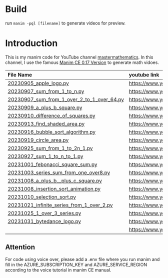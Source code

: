 # Build
run `manim -pql [filename]` to generate videos for preview.
# Introduction
This is my manim code for YouTube channel [mastermathematics](https://www.youtube.com/channel/UCJ0KfcrJnTDGwFDXcPe6MZQ).
In this channel, I use the famous [Manim CE 0.17 Version](https://www.manim.community/) to generate math vidoes.
    
 File Name                                                                                          | youtube link|
|:--------------------------------------------------------------------------------------------------|:--|
| [20230905_apple_logo.py](shorts%2F20230905_apple_logo.py)                                         | https://www.youtube.com/shorts/_JcG53_koAc |
| [20230907_sum_from_1_to_n.py](shorts%2F20230907_sum_from_1_to_n.py)                               |https://www.youtube.com/shorts/DcpvZphAmtE|
| [20230907_sum_from_1_over_2_to_1_over_64.py](shorts%2F20230907_sum_from_1_over_2_to_1_over_64.py) |https://www.youtube.com/shorts/pZ9D7cVGfXg |
| [20230909_a_plus_b_square.py](shorts%2F20230909_a_plus_b_square.py)                               |https://www.youtube.com/shorts/6YCmP_YI2y0|
| [20230910_difference_of_squares.py](shorts%2F20230910_difference_of_squares.py)                   |https://www.youtube.com/shorts/7xLBwvQVkks|
| [20230913_find_shaded_area.py](shorts%2F20230913_find_shaded_area.py)                             |https://www.youtube.com/shorts/hM80vKYMGyY|
|[20230916_bubble_sort_algorithm.py](shorts%2F20230916_bubble_sort_algorithm.py)|https://www.youtube.com/shorts/DdLTrfpylfw|
|[20230919_circle_area.py](shorts%2F20230919_circle_area.py)|https://www.youtube.com/shorts/llM5NW0j-k0|
|[20230925_sum_from_1_to_2n_1.py](shorts%2F20230925_sum_from_1_to_2n_1.py)|https://www.youtube.com/shorts/-1SY4wm9QNQ|
|[20230927_sum_1_to_n_to_1.py](shorts%2F20230927_sum_1_to_n_to_1.py)|https://www.youtube.com/shorts/XTVIPywgwDY|
|[20231001_febonacci_square_sum.py](shorts%2F20231001_febonacci_square_sum.py)|https://www.youtube.com/shorts/g17zLAkW4iA|
|[20231003_series_sum_from_one_over8.py](shorts%2F20231003_series_sum_from_one_over8.py)|https://www.youtube.com/shorts/pRvgyhpcdII|
|[20231008_a_plus_b__plus_c_square.py](shorts%2F20231008_a_plus_b__plus_c_square.py)|https://www.youtube.com/shorts/PXQgORj1AQo|
|[20231008_insertion_sort_animation.py](shorts%2F20231008_insertion_sort_animation.py)|https://www.youtube.com/shorts/4cmuJJISfPY|
|[20231010_selection_sort.py](shorts%2F20231010_selection_sort.py)|https://www.youtube.com/shorts/yPilRFA2ZMM|
|[20231021_infinite_series_from_1_over_2.py](shorts%2F20231021_infinite_series_from_1_over_2.py)|https://www.youtube.com/shorts/eFJHXx-xyZ0| 
|[20231025_1_over_3_series.py](shorts%2F20231025_1_over_3_series.py)|https://www.youtube.com/shorts/OhZ4BSQNqUU|
|[20231031_bytedance_logo.py](shorts%2F20231031_bytedance_logo.py)|https://www.youtube.com/shorts/JuBcZKQRv_w|
||https://www.youtube.com/shorts/XuDg3sFEgm8|

## Attention
For code using voice over, please add a .env file where you run manim and fill in the AZURE_SUBSCRIPTION_KEY and AZURE_SERVICE_REGION according to the voice tutorial in manim CE manual.
